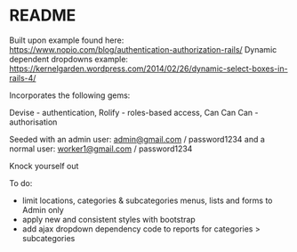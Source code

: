# README

Built upon example found here: https://www.nopio.com/blog/authentication-authorization-rails/
Dynamic dependent dropdowns example: https://kernelgarden.wordpress.com/2014/02/26/dynamic-select-boxes-in-rails-4/

Incorporates the following gems:

Devise - authentication, Rolify - roles-based access, Can Can Can - authorisation

Seeded with an admin user: admin@gmail.com / password1234 and a normal user: worker1@gmail.com / password1234

Knock yourself out


To do:

* limit locations, categories & subcategories menus, lists and forms to Admin only
* apply new and consistent styles with bootstrap
* add ajax dropdown dependency code to reports for categories > subcategories